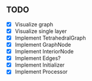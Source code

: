 ## TODO
 - [x] Visualize graph
 - [x] Visualize single layer
 - [x] Implement TetrahedralGraph
 - [x] Implement GraphNode
 - [x] Implement InteriorNode
 - [x] Implement Edges?
 - [x] Implement Initializer
 - [x] Implement Processor
